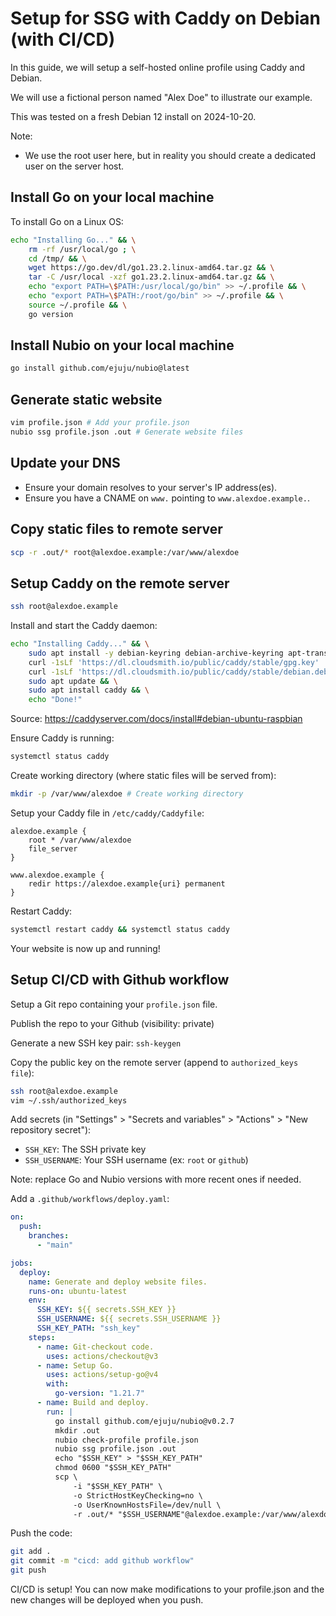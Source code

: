 # Setup for SSG with Caddy on Debian (with CI/CD)

In this guide, we will setup a self-hosted online profile
using Caddy and Debian.

We will use a fictional person named "Alex Doe" to illustrate our example.

This was tested on a fresh Debian 12 install on 2024-10-20.

Note:
- We use the root user here, but in reality you should create a dedicated user on the server host.

## Install Go on your local machine

To install Go on a Linux OS:
```bash
echo "Installing Go..." && \
    rm -rf /usr/local/go ; \
    cd /tmp/ && \
    wget https://go.dev/dl/go1.23.2.linux-amd64.tar.gz && \
    tar -C /usr/local -xzf go1.23.2.linux-amd64.tar.gz && \
    echo "export PATH=\$PATH:/usr/local/go/bin" >> ~/.profile && \
    echo "export PATH=\$PATH:/root/go/bin" >> ~/.profile && \
    source ~/.profile && \
    go version
```

## Install Nubio on your local machine

```bash
go install github.com/ejuju/nubio@latest
```

## Generate static website

```bash
vim profile.json # Add your profile.json
nubio ssg profile.json .out # Generate website files
```

## Update your DNS

- Ensure your domain resolves to your server's IP address(es).
- Ensure you have a CNAME on `www.` pointing to `www.alexdoe.example.`.

## Copy static files to remote server

```bash
scp -r .out/* root@alexdoe.example:/var/www/alexdoe
```

## Setup Caddy on the remote server

```bash
ssh root@alexdoe.example
```

Install and start the Caddy daemon:
```bash
echo "Installing Caddy..." && \
    sudo apt install -y debian-keyring debian-archive-keyring apt-transport-https curl && \
    curl -1sLf 'https://dl.cloudsmith.io/public/caddy/stable/gpg.key' | sudo gpg --dearmor -o /usr/share/keyrings/caddy-stable-archive-keyring.gpg && \
    curl -1sLf 'https://dl.cloudsmith.io/public/caddy/stable/debian.deb.txt' | sudo tee /etc/apt/sources.list.d/caddy-stable.list && \
    sudo apt update && \
    sudo apt install caddy && \
    echo "Done!"
```

Source: https://caddyserver.com/docs/install#debian-ubuntu-raspbian

Ensure Caddy is running:
```bash
systemctl status caddy
```

Create working directory (where static files will be served from):
```bash
mkdir -p /var/www/alexdoe # Create working directory
```

Setup your Caddy file in `/etc/caddy/Caddyfile`:
```
alexdoe.example {
	root * /var/www/alexdoe
	file_server
}

www.alexdoe.example {
	redir https://alexdoe.example{uri} permanent
}
```

Restart Caddy:
```bash
systemctl restart caddy && systemctl status caddy
```

Your website is now up and running!

## Setup CI/CD with Github workflow

Setup a Git repo containing your `profile.json` file.

Publish the repo to your Github (visibility: private)

Generate a new SSH key pair: `ssh-keygen`

Copy the public key on the remote server (append to `authorized_keys file`):
```bash
ssh root@alexdoe.example
vim ~/.ssh/authorized_keys
```

Add secrets (in "Settings" > "Secrets and variables" > "Actions" > "New repository secret"):
- `SSH_KEY`: The SSH private key
- `SSH_USERNAME`: Your SSH username (ex: `root` or `github`)

Note: replace Go and Nubio versions with more recent ones if needed.

Add a `.github/workflows/deploy.yaml`:
```yaml
on:
  push:
    branches:
      - "main"

jobs:
  deploy:
    name: Generate and deploy website files.
    runs-on: ubuntu-latest
    env:
      SSH_KEY: ${{ secrets.SSH_KEY }}
      SSH_USERNAME: ${{ secrets.SSH_USERNAME }}
      SSH_KEY_PATH: "ssh_key"
    steps:
      - name: Git-checkout code.
        uses: actions/checkout@v3
      - name: Setup Go.
        uses: actions/setup-go@v4
        with:
          go-version: "1.21.7"
      - name: Build and deploy.
        run: |
          go install github.com/ejuju/nubio@v0.2.7
          mkdir .out
          nubio check-profile profile.json
          nubio ssg profile.json .out
          echo "$SSH_KEY" > "$SSH_KEY_PATH"
          chmod 0600 "$SSH_KEY_PATH"
          scp \
              -i "$SSH_KEY_PATH" \
              -o StrictHostKeyChecking=no \
              -o UserKnownHostsFile=/dev/null \
              -r .out/* "$SSH_USERNAME"@alexdoe.example:/var/www/alexdoe
```

Push the code:
```bash
git add .
git commit -m "cicd: add github workflow"
git push
```

CI/CD is setup!
You can now make modifications to your profile.json and
the new changes will be deployed when you push.
